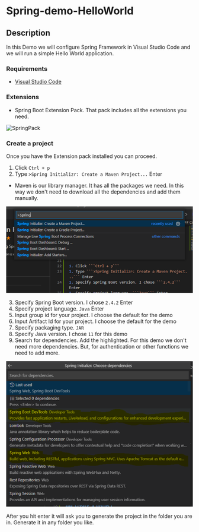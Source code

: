 # Spring-demo-HelloWorld

## Description

In this Demo we will configure Spring Framework in Visual Studio Code and we will run a simple Hello World application. 

### Requirements

- [Visual Studio Code](https://code.visualstudio.com/Download)

### Extensions

- Spring Boot Extension Pack. That pack includes all the extensions you need.

![SpringPack](https://stackoverflow.com/questions/11915826/image-not-showing-up-in-readme-md-on-github/spring-pack.jpg)


### Create a project

Once you have the Extension pack installed you can proceed. 

1. Click ```Ctrl + p```
1. Type ```>Spring Initializr: Create a Maven Project...``` Enter

- Maven is our library manager. It has all the packages we need. In this way we don't need to download all the dependencies and add them manually.

![initializer](initialize.jpg)

3. Specify Spring Boot version. I chose ```2.4.2``` Enter
1. Specify project language. ```Java``` Enter
1. Input group id for your project. I choose the default for the demo
1. Input Artifact Id for your project. I choose the default for the demo
1. Specify packaging type. ```JAR```
1. Specify Java version. I chose ```11``` for this demo
1. Search for dependencies. Add the highlighted. For this demo we don't need more dependencies. But, for authentication or other functions we need to add more.

![Dependencies](dependencies.jpg)

 After you hit enter it will ask you to generate the project in the folder you are in. Generate it in any folder you like.



